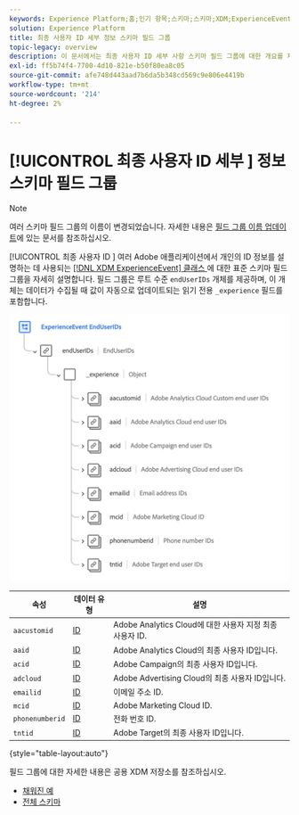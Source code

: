 ```yaml
---
keywords: Experience Platform;홈;인기 항목;스키마;스키마;XDM;ExperienceEvent;필드;스키마;스키마;필드 디자인;필드 그룹;필드 그룹;최종 사용자;최종 사용자;id;
solution: Experience Platform
title: 최종 사용자 ID 세부 정보 스키마 필드 그룹
topic-legacy: overview
description: 이 문서에서는 최종 사용자 ID 세부 사항 스키마 필드 그룹에 대한 개요를 제공합니다.
exl-id: ff5b74f4-7700-4d10-821e-b50f80ea8c05
source-git-commit: afe748d443aad7b6da5b348cd569c9e806e4419b
workflow-type: tm+mt
source-wordcount: '214'
ht-degree: 2%

---
```



# [!UICONTROL 최종 사용자 ID 세부 ] 정보스키마 필드 그룹

>[!NOTE]
>
>여러 스키마 필드 그룹의 이름이 변경되었습니다. 자세한 내용은 [필드 그룹 이름 업데이트](../name-updates.md)에 있는 문서를 참조하십시오.

[!UICONTROL 최종 사용자 ID ] 여러 Adobe 애플리케이션에서 개인의 ID 정보를 설명하는 데 사용되는  [[!DNL XDM ExperienceEvent] 클래스 ](../../classes/experienceevent.md)에 대한 표준 스키마 필드 그룹을 자세히 설명합니다. 필드 그룹은 루트 수준 `endUserIDs` 개체를 제공하며, 이 개체는 데이터가 수집될 때 값이 자동으로 업데이트되는 읽기 전용 `_experience` 필드를 포함합니다.

<img src="../../images/field-groups/enduserids.png" width="700" /><br />

| 속성 | 데이터 유형 | 설명 |
| --- | --- | --- |
| `aacustomid` | [ID](../../data-types/identity.md) | Adobe Analytics Cloud에 대한 사용자 지정 최종 사용자 ID. |
| `aaid` | [ID](../../data-types/identity.md) | Adobe Analytics Cloud의 최종 사용자 ID입니다. |
| `acid` | [ID](../../data-types/identity.md) | Adobe Campaign의 최종 사용자 ID입니다. |
| `adcloud` | [ID](../../data-types/identity.md) | Adobe Advertising Cloud의 최종 사용자 ID입니다. |
| `emailid` | [ID](../../data-types/identity.md) | 이메일 주소 ID. |
| `mcid` | [ID](../../data-types/identity.md) | Adobe Marketing Cloud ID. |
| `phonenumberid` | [ID](../../data-types/identity.md) | 전화 번호 ID. |
| `tntid` | [ID](../../data-types/identity.md) | Adobe Target의 최종 사용자 ID입니다. |

{style=&quot;table-layout:auto&quot;}

필드 그룹에 대한 자세한 내용은 공용 XDM 저장소를 참조하십시오.

* [채워진 예](https://github.com/adobe/xdm/blob/master/components/fieldgroups/experience-event/experienceevent-enduserids.example.1.json)
* [전체 스키마](https://github.com/adobe/xdm/blob/master/components/fieldgroups/experience-event/experienceevent-enduserids.schema.json)
